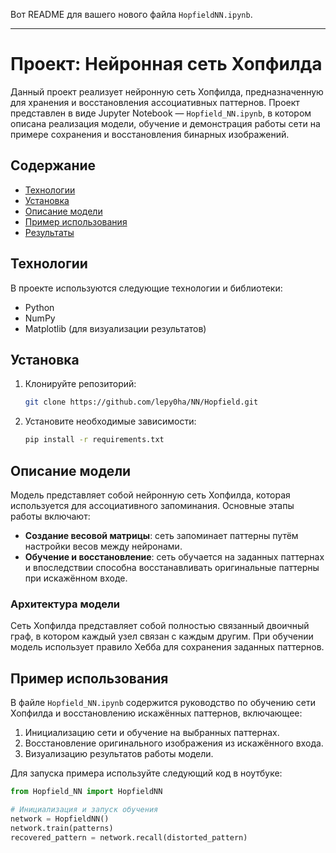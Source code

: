 Вот README для вашего нового файла `HopfieldNN.ipynb`.

---

# Проект: Нейронная сеть Хопфилда

Данный проект реализует нейронную сеть Хопфилда, предназначенную для хранения и восстановления ассоциативных паттернов. Проект представлен в виде Jupyter Notebook — `Hopfield_NN.ipynb`, в котором описана реализация модели, обучение и демонстрация работы сети на примере сохранения и восстановления бинарных изображений.

## Содержание

- [Технологии](#технологии)
- [Установка](#установка)
- [Описание модели](#описание-модели)
- [Пример использования](#пример-использования)
- [Результаты](#результаты)

## Технологии

В проекте используются следующие технологии и библиотеки:
- Python
- NumPy
- Matplotlib (для визуализации результатов)

## Установка

1. Клонируйте репозиторий:
   ```bash
   git clone https://github.com/lepy0ha/NN/Hopfield.git
   ```
2. Установите необходимые зависимости:
   ```bash
   pip install -r requirements.txt
   ```

## Описание модели

Модель представляет собой нейронную сеть Хопфилда, которая используется для ассоциативного запоминания. Основные этапы работы включают:
- **Создание весовой матрицы**: сеть запоминает паттерны путём настройки весов между нейронами.
- **Обучение и восстановление**: сеть обучается на заданных паттернах и впоследствии способна восстанавливать оригинальные паттерны при искажённом входе.

### Архитектура модели
Сеть Хопфилда представляет собой полностью связанный двоичный граф, в котором каждый узел связан с каждым другим. При обучении модель использует правило Хебба для сохранения заданных паттернов.

## Пример использования

В файле `Hopfield_NN.ipynb` содержится руководство по обучению сети Хопфилда и восстановлению искажённых паттернов, включающее:
1. Инициализацию сети и обучение на выбранных паттернах.
2. Восстановление оригинального изображения из искажённого входа.
3. Визуализацию результатов работы модели.

Для запуска примера используйте следующий код в ноутбуке:
```python
from Hopfield_NN import HopfieldNN

# Инициализация и запуск обучения
network = HopfieldNN()
network.train(patterns)
recovered_pattern = network.recall(distorted_pattern)
```


